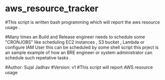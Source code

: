 # aws_resource_tracker
#This script is written bash programming which will report the aws resource usage .

#Many times an Build and Release engineer needs to schedule some "CRONJOBS" like scheduling EC2 instances , S3 bucket , Lambda or configure IAM User this can be scheduled by some shell script this prject is an sample example of how an BRE engineer or system administrator can schedule such repetative tasks .


#Author: Sujal Jadhav
#Version: v1
#This script will report AWS resource usage





